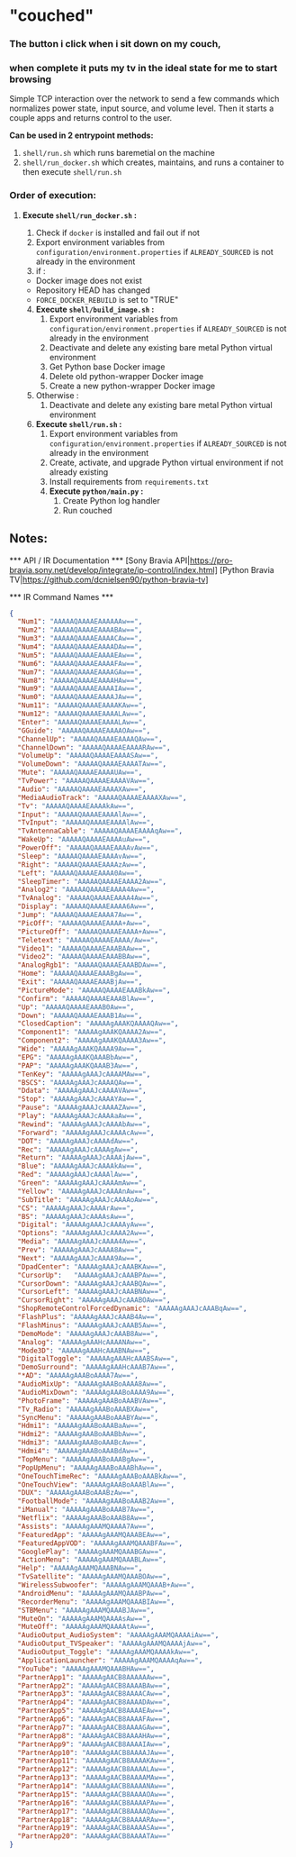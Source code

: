 # "couched" 
### The button i click when i sit down on my couch,
### when complete it puts my tv in the ideal state for me to start browsing
Simple TCP interaction over the network to send a few commands which normalizes power state, input source, and volume level. Then it starts a couple apps and returns control to the user.

**Can be used in 2 entrypoint methods:**
1. `shell/run.sh` which runs baremetial on the machine
2. `shell/run_docker.sh` which creates, maintains, and runs a container to then execute `shell/run.sh`


### Order of execution:
1. **Execute `shell/run_docker.sh` :**
    1. Check if `docker` is installed and fail out if not
    2. Export environment variables from `configuration/environment.properties` if `ALREADY_SOURCED` is not already in the environment
    3. if :
    * Docker image does not exist
    * Repository HEAD has changed
    * `FORCE_DOCKER_REBUILD` is set to "TRUE"
        
    4. **Execute `shell/build_image.sh` :**
        1. Export environment variables from `configuration/environment.properties` if `ALREADY_SOURCED` is not already in the environment
        2. Deactivate and delete any existing bare metal Python virtual environment
        3. Get Python base Docker image
        4. Delete old python-wrapper Docker image
        5. Create a new python-wrapper Docker image
    5. Otherwise : 
        1. Deactivate and delete any existing bare metal Python virtual environment
    6. **Execute `shell/run.sh` :**
        1. Export environment variables from `configuration/environment.properties` if `ALREADY_SOURCED` is not already in the environment
        2. Create, activate, and upgrade Python virtual environment if not already existing
        3. Install requirements from `requirements.txt`
        4. **Execute `python/main.py` :**
            1. Create Python log handler
            2. Run couched


## Notes:
*** API / IR Documentation ***
[Sony Bravia API|https://pro-bravia.sony.net/develop/integrate/ip-control/index.html]
[Python Bravia TV|https://github.com/dcnielsen90/python-bravia-tv]

*** IR Command Names ***
```json
{
  "Num1": "AAAAAQAAAAEAAAAAAw==",
  "Num2": "AAAAAQAAAAEAAAABAw==",
  "Num3": "AAAAAQAAAAEAAAACAw==",
  "Num4": "AAAAAQAAAAEAAAADAw==",
  "Num5": "AAAAAQAAAAEAAAAEAw==",
  "Num6": "AAAAAQAAAAEAAAAFAw==",
  "Num7": "AAAAAQAAAAEAAAAGAw==",
  "Num8": "AAAAAQAAAAEAAAAHAw==",
  "Num9": "AAAAAQAAAAEAAAAIAw==",
  "Num0": "AAAAAQAAAAEAAAAJAw==",
  "Num11": "AAAAAQAAAAEAAAAKAw==",
  "Num12": "AAAAAQAAAAEAAAALAw==",
  "Enter": "AAAAAQAAAAEAAAALAw==",
  "GGuide": "AAAAAQAAAAEAAAAOAw==",
  "ChannelUp": "AAAAAQAAAAEAAAAQAw==",
  "ChannelDown": "AAAAAQAAAAEAAAARAw==",
  "VolumeUp": "AAAAAQAAAAEAAAASAw==",
  "VolumeDown": "AAAAAQAAAAEAAAATAw==",
  "Mute": "AAAAAQAAAAEAAAAUAw==",
  "TvPower": "AAAAAQAAAAEAAAAVAw==",
  "Audio": "AAAAAQAAAAEAAAAXAw==",
  "MediaAudioTrack": "AAAAAQAAAAEAAAAXAw==",
  "Tv": "AAAAAQAAAAEAAAAkAw==",
  "Input": "AAAAAQAAAAEAAAAlAw==",
  "TvInput": "AAAAAQAAAAEAAAAlAw==",
  "TvAntennaCable": "AAAAAQAAAAEAAAAqAw==",
  "WakeUp": "AAAAAQAAAAEAAAAuAw==",
  "PowerOff": "AAAAAQAAAAEAAAAvAw==",
  "Sleep": "AAAAAQAAAAEAAAAvAw==",
  "Right": "AAAAAQAAAAEAAAAzAw==",
  "Left": "AAAAAQAAAAEAAAA0Aw==",
  "SleepTimer": "AAAAAQAAAAEAAAA2Aw==",
  "Analog2": "AAAAAQAAAAEAAAA4Aw==",
  "TvAnalog": "AAAAAQAAAAEAAAA4Aw==",
  "Display": "AAAAAQAAAAEAAAA6Aw==",
  "Jump": "AAAAAQAAAAEAAAA7Aw==",
  "PicOff": "AAAAAQAAAAEAAAA+Aw==",
  "PictureOff": "AAAAAQAAAAEAAAA+Aw==",
  "Teletext": "AAAAAQAAAAEAAAA/Aw==",
  "Video1": "AAAAAQAAAAEAAABAAw==",
  "Video2": "AAAAAQAAAAEAAABBAw==",
  "AnalogRgb1": "AAAAAQAAAAEAAABDAw==",
  "Home": "AAAAAQAAAAEAAABgAw==",
  "Exit": "AAAAAQAAAAEAAABjAw==",
  "PictureMode": "AAAAAQAAAAEAAABkAw==",
  "Confirm": "AAAAAQAAAAEAAABlAw==",
  "Up": "AAAAAQAAAAEAAAB0Aw==",
  "Down": "AAAAAQAAAAEAAAB1Aw==",
  "ClosedCaption": "AAAAAgAAAKQAAAAQAw==",
  "Component1": "AAAAAgAAAKQAAAA2Aw==",
  "Component2": "AAAAAgAAAKQAAAA3Aw==",
  "Wide": "AAAAAgAAAKQAAAA9Aw==",
  "EPG": "AAAAAgAAAKQAAABbAw==",
  "PAP": "AAAAAgAAAKQAAAB3Aw==",
  "TenKey": "AAAAAgAAAJcAAAAMAw==",
  "BSCS": "AAAAAgAAAJcAAAAQAw==",
  "Ddata": "AAAAAgAAAJcAAAAVAw==",
  "Stop": "AAAAAgAAAJcAAAAYAw==",
  "Pause": "AAAAAgAAAJcAAAAZAw==",
  "Play": "AAAAAgAAAJcAAAAaAw==",
  "Rewind": "AAAAAgAAAJcAAAAbAw==",
  "Forward": "AAAAAgAAAJcAAAAcAw==",
  "DOT": "AAAAAgAAAJcAAAAdAw==",
  "Rec": "AAAAAgAAAJcAAAAgAw==",
  "Return": "AAAAAgAAAJcAAAAjAw==",
  "Blue": "AAAAAgAAAJcAAAAkAw==",
  "Red": "AAAAAgAAAJcAAAAlAw==",
  "Green": "AAAAAgAAAJcAAAAmAw==",
  "Yellow": "AAAAAgAAAJcAAAAnAw==",
  "SubTitle": "AAAAAgAAAJcAAAAoAw==",
  "CS": "AAAAAgAAAJcAAAArAw==",
  "BS": "AAAAAgAAAJcAAAAsAw==",
  "Digital": "AAAAAgAAAJcAAAAyAw==",
  "Options": "AAAAAgAAAJcAAAA2Aw==",
  "Media": "AAAAAgAAAJcAAAA4Aw==",
  "Prev": "AAAAAgAAAJcAAAA8Aw==",
  "Next": "AAAAAgAAAJcAAAA9Aw==",
  "DpadCenter": "AAAAAgAAAJcAAABKAw==",
  "CursorUp":   "AAAAAgAAAJcAAABPAw==",
  "CursorDown": "AAAAAgAAAJcAAABQAw==",
  "CursorLeft": "AAAAAgAAAJcAAABNAw==",
  "CursorRight": "AAAAAgAAAJcAAABOAw==",
  "ShopRemoteControlForcedDynamic": "AAAAAgAAAJcAAABqAw==",
  "FlashPlus": "AAAAAgAAAJcAAAB4Aw==",
  "FlashMinus": "AAAAAgAAAJcAAAB5Aw==",
  "DemoMode": "AAAAAgAAAJcAAAB8Aw==",
  "Analog": "AAAAAgAAAHcAAAANAw==",
  "Mode3D": "AAAAAgAAAHcAAABNAw==",
  "DigitalToggle": "AAAAAgAAAHcAAABSAw==",
  "DemoSurround": "AAAAAgAAAHcAAAB7Aw==",
  "*AD": "AAAAAgAAABoAAAA7Aw==",
  "AudioMixUp": "AAAAAgAAABoAAAA8Aw==",
  "AudioMixDown": "AAAAAgAAABoAAAA9Aw==",
  "PhotoFrame": "AAAAAgAAABoAAABVAw==",
  "Tv_Radio": "AAAAAgAAABoAAABXAw==",
  "SyncMenu": "AAAAAgAAABoAAABYAw==",
  "Hdmi1": "AAAAAgAAABoAAABaAw==",
  "Hdmi2": "AAAAAgAAABoAAABbAw==",
  "Hdmi3": "AAAAAgAAABoAAABcAw==",
  "Hdmi4": "AAAAAgAAABoAAABdAw==",
  "TopMenu": "AAAAAgAAABoAAABgAw==",
  "PopUpMenu": "AAAAAgAAABoAAABhAw==",
  "OneTouchTimeRec": "AAAAAgAAABoAAABkAw==",
  "OneTouchView": "AAAAAgAAABoAAABlAw==",
  "DUX": "AAAAAgAAABoAAABzAw==",
  "FootballMode": "AAAAAgAAABoAAAB2Aw==",
  "iManual": "AAAAAgAAABoAAAB7Aw==",
  "Netflix": "AAAAAgAAABoAAAB8Aw==",
  "Assists": "AAAAAgAAAMQAAAA7Aw==",
  "FeaturedApp": "AAAAAgAAAMQAAABEAw==",
  "FeaturedAppVOD": "AAAAAgAAAMQAAABFAw==",
  "GooglePlay": "AAAAAgAAAMQAAABGAw==",
  "ActionMenu": "AAAAAgAAAMQAAABLAw==",
  "Help": "AAAAAgAAAMQAAABNAw==",
  "TvSatellite": "AAAAAgAAAMQAAABOAw==",
  "WirelessSubwoofer": "AAAAAgAAAMQAAAB+Aw==",
  "AndroidMenu": "AAAAAgAAAMQAAABPAw==",
  "RecorderMenu": "AAAAAgAAAMQAAABIAw==",
  "STBMenu": "AAAAAgAAAMQAAABJAw==",
  "MuteOn": "AAAAAgAAAMQAAAAsAw==",
  "MuteOff": "AAAAAgAAAMQAAAAtAw==",
  "AudioOutput_AudioSystem": "AAAAAgAAAMQAAAAiAw==",
  "AudioOutput_TVSpeaker": "AAAAAgAAAMQAAAAjAw==",
  "AudioOutput_Toggle": "AAAAAgAAAMQAAAAkAw==",
  "ApplicationLauncher": "AAAAAgAAAMQAAAAqAw==",
  "YouTube": "AAAAAgAAAMQAAABHAw==",
  "PartnerApp1": "AAAAAgAACB8AAAAAAw==",
  "PartnerApp2": "AAAAAgAACB8AAAABAw==",
  "PartnerApp3": "AAAAAgAACB8AAAACAw==",
  "PartnerApp4": "AAAAAgAACB8AAAADAw==",
  "PartnerApp5": "AAAAAgAACB8AAAAEAw==",
  "PartnerApp6": "AAAAAgAACB8AAAAFAw==",
  "PartnerApp7": "AAAAAgAACB8AAAAGAw==",
  "PartnerApp8": "AAAAAgAACB8AAAAHAw==",
  "PartnerApp9": "AAAAAgAACB8AAAAIAw==",
  "PartnerApp10": "AAAAAgAACB8AAAAJAw==",
  "PartnerApp11": "AAAAAgAACB8AAAAKAw==",
  "PartnerApp12": "AAAAAgAACB8AAAALAw==",
  "PartnerApp13": "AAAAAgAACB8AAAAMAw==",
  "PartnerApp14": "AAAAAgAACB8AAAANAw==",
  "PartnerApp15": "AAAAAgAACB8AAAAOAw==",
  "PartnerApp16": "AAAAAgAACB8AAAAPAw==",
  "PartnerApp17": "AAAAAgAACB8AAAAQAw==",
  "PartnerApp18": "AAAAAgAACB8AAAARAw==",
  "PartnerApp19": "AAAAAgAACB8AAAASAw==",
  "PartnerApp20": "AAAAAgAACB8AAAATAw=="
}
```
